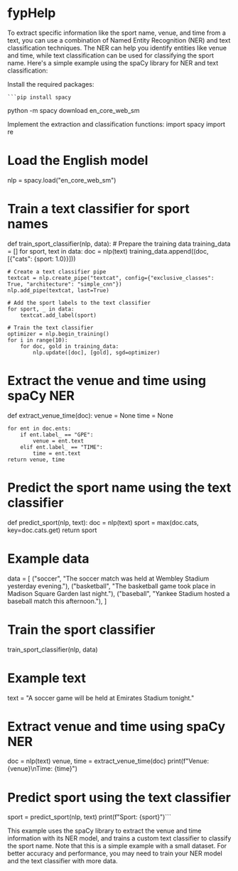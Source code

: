 # fypHelp

To extract specific information like the sport name, venue, and time from a text, you can use a combination of Named Entity Recognition (NER) and text classification techniques. The NER can help you identify entities like venue and time, while text classification can be used for classifying the sport name. Here's a simple example using the spaCy library for NER and text classification:

Install the required packages:
    
    ```pip install spacy
python -m spacy download en_core_web_sm

Implement the extraction and classification functions:
import spacy
import re

# Load the English model
nlp = spacy.load("en_core_web_sm")

# Train a text classifier for sport names
def train_sport_classifier(nlp, data):
    # Prepare the training data
    training_data = []
    for sport, text in data:
        doc = nlp(text)
        training_data.append((doc, [{"cats": {sport: 1.0}}]))

    # Create a text classifier pipe
    textcat = nlp.create_pipe("textcat", config={"exclusive_classes": True, "architecture": "simple_cnn"})
    nlp.add_pipe(textcat, last=True)

    # Add the sport labels to the text classifier
    for sport, _ in data:
        textcat.add_label(sport)

    # Train the text classifier
    optimizer = nlp.begin_training()
    for i in range(10):
        for doc, gold in training_data:
            nlp.update([doc], [gold], sgd=optimizer)

# Extract the venue and time using spaCy NER
def extract_venue_time(doc):
    venue = None
    time = None

    for ent in doc.ents:
        if ent.label_ == "GPE":
            venue = ent.text
        elif ent.label_ == "TIME":
            time = ent.text
    return venue, time

# Predict the sport name using the text classifier
def predict_sport(nlp, text):
    doc = nlp(text)
    sport = max(doc.cats, key=doc.cats.get)
    return sport

# Example data
data = [
    ("soccer", "The soccer match was held at Wembley Stadium yesterday evening."),
    ("basketball", "The basketball game took place in Madison Square Garden last night."),
    ("baseball", "Yankee Stadium hosted a baseball match this afternoon."),
]

# Train the sport classifier
train_sport_classifier(nlp, data)

# Example text
text = "A soccer game will be held at Emirates Stadium tonight."

# Extract venue and time using spaCy NER
doc = nlp(text)
venue, time = extract_venue_time(doc)
print(f"Venue: {venue}\nTime: {time}")

# Predict sport using the text classifier
sport = predict_sport(nlp, text)
print(f"Sport: {sport}")```

This example uses the spaCy library to extract the venue and time information with its NER model, and trains a custom text classifier to classify the sport name. Note that this is a simple example with a small dataset. For better accuracy and performance, you may need to train your NER model and the text classifier with more data.
